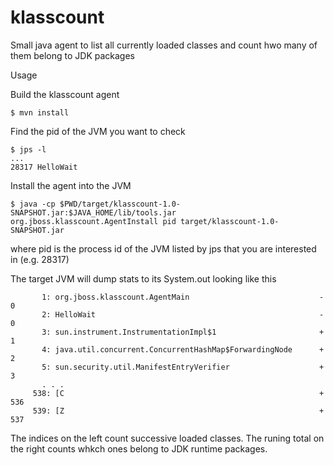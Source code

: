# klasscount

Small java agent to list all currently loaded classes and count hwo
many of them belong to JDK packages

Usage

Build the klasscount agent
```
$ mvn install
```
Find the pid of the JVM you want to check
```
$ jps -l
...
28317 HelloWait
```
Install the agent into the JVM
```
$ java -cp $PWD/target/klasscount-1.0-SNAPSHOT.jar:$JAVA_HOME/lib/tools.jar org.jboss.klasscount.AgentInstall pid target/klasscount-1.0-SNAPSHOT.jar
```
where pid is the process id of the JVM listed by jps that you are interested in (e.g. 28317)

The target JVM will dump stats to its System.out looking like this
```
       1: org.jboss.klasscount.AgentMain                             - 0       
       2: HelloWait                                                  - 0       
       3: sun.instrument.InstrumentationImpl$1                       + 1       
       4: java.util.concurrent.ConcurrentHashMap$ForwardingNode      + 2       
       5: sun.security.util.ManifestEntryVerifier                    + 3       
       . . .
     538: [C                                                         + 536
     539: [Z                                                         + 537     
```
The indices on the left count successive loaded classes. The runing
total on the right counts whkch ones belong to JDK runtime packages.
